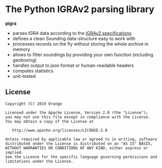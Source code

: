 The Python IGRAv2 parsing library
=================================

**pigra** 
- parses IGRA data according to the [IGRAv2 specifications](ftp://ftp.ncdc.noaa.gov/pub/data/igra/data/igra2-data-format.txt)
- defines a clean Sounding data-structure easy to work with
- processes records on the fly without storing the whole archive in memory
- allows to filter soundings by providing your own function (including geoboxing)
- handles output to json format or human-readable headers
- computes statistics
- unit-tested

License
--------

    Copyright (C) 2019 Orange

    Licensed under the Apache License, Version 2.0 (the "License");
    you may not use this file except in compliance with the License.
    You may obtain a copy of the License at

       http://www.apache.org/licenses/LICENSE-2.0

    Unless required by applicable law or agreed to in writing, software
    distributed under the License is distributed on an "AS IS" BASIS,
    WITHOUT WARRANTIES OR CONDITIONS OF ANY KIND, either express or implied.
    See the License for the specific language governing permissions and
    limitations under the License.